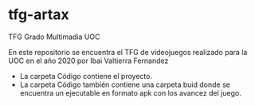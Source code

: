 # tfg-artax
TFG Grado Multimadia UOC

En este repositorio se encuentra el TFG de videojuegos realizado para la UOC en el año 2020 por Ibai Valtierra Fernandez

- La carpeta Código contiene el proyecto. 
- La carpeta Código también contiene una carpeta buid donde se encuentra un ejecutable en formato apk con los avancez del juego.

